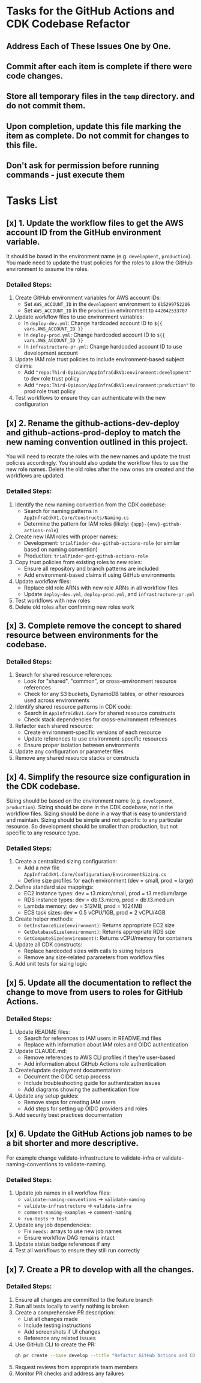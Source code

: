 # Tasks for the GitHub Actions and CDK Codebase Refactor
## Address Each of These Issues One by One.
## Commit after each item is complete if there were code changes.
## Store all temporary files in the `temp` directory. and do not commit them.
## Upon completion, update this file marking the item as complete. Do not commit for changes to this file.
## Don't ask for permission before running commands - just execute them

# Tasks List

## [x] 1. Update the workflow files to get the AWS account ID from the GitHub environment variable.
It should be based in the environment name (e.g. `development`, `production`).
You made need to update the trust policies for the roles to allow the GitHub environment to assume the roles.

### Detailed Steps:
1. Create GitHub environment variables for AWS account IDs:
   - Set `AWS_ACCOUNT_ID` in the `development` environment to `615299752206`
   - Set `AWS_ACCOUNT_ID` in the `production` environment to `442042533707`
2. Update workflow files to use environment variables:
   - In `deploy-dev.yml`: Change hardcoded account ID to `${{ vars.AWS_ACCOUNT_ID }}`
   - In `deploy-prod.yml`: Change hardcoded account ID to `${{ vars.AWS_ACCOUNT_ID }}`
   - In `infrastructure-pr.yml`: Change hardcoded account ID to use development account
3. Update IAM role trust policies to include environment-based subject claims:
   - Add `"repo:Third-Opinion/AppInfraCdkV1:environment:development"` to dev role trust policy
   - Add `"repo:Third-Opinion/AppInfraCdkV1:environment:production"` to prod role trust policy
4. Test workflows to ensure they can authenticate with the new configuration

## [x] 2. Rename the github-actions-dev-deploy and github-actions-prod-deploy to match the new naming convention outlined in this project.
You will need to recrate the roles with the new names and update the trust policies accordingly.
You should also update the workflow files to use the new role names.
Delete the old roles after the new ones are created and the workflows are updated.

### Detailed Steps:
1. Identify the new naming convention from the CDK codebase:
   - Search for naming patterns in `AppInfraCdkV1.Core/Constructs/Naming.cs`
   - Determine the pattern for IAM roles (likely: `{app}-{env}-github-actions-role`)
2. Create new IAM roles with proper names:
   - Development: `trialfinder-dev-github-actions-role` (or similar based on naming convention)
   - Production: `trialfinder-prd-github-actions-role`
3. Copy trust policies from existing roles to new roles:
   - Ensure all repository and branch patterns are included
   - Add environment-based claims if using GitHub environments
4. Update workflow files:
   - Replace old role ARNs with new role ARNs in all workflow files
   - Update `deploy-dev.yml`, `deploy-prod.yml`, and `infrastructure-pr.yml`
5. Test workflows with new roles
6. Delete old roles after confirming new roles work

## [x] 3. Complete remove the concept to shared resource between environments for the codebase.

### Detailed Steps:
1. Search for shared resource references:
   - Look for "shared", "common", or cross-environment resource references
   - Check for any S3 buckets, DynamoDB tables, or other resources used across environments
2. Identify shared resource patterns in CDK code:
   - Search in `AppInfraCdkV1.Core` for shared resource constructs
   - Check stack dependencies for cross-environment references
3. Refactor each shared resource:
   - Create environment-specific versions of each resource
   - Update references to use environment-specific resources
   - Ensure proper isolation between environments
4. Update any configuration or parameter files
5. Remove any shared resource stacks or constructs

## [x] 4. Simplify the resource size configuration in the CDK codebase. 
Sizing should be based on the environment name (e.g. `development`, `production`).
Sizing should be done in the CDK codebase, not in the workflow files.
Sizing should be done in a way that is easy to understand and maintain.
Sizing should be simple and not specific to any particular resource. So development should be smaller than production, but not specific to any resource type.

### Detailed Steps:
1. Create a centralized sizing configuration:
   - Add a new file `AppInfraCdkV1.Core/Configuration/EnvironmentSizing.cs`
   - Define size profiles for each environment (dev = small, prod = large)
2. Define standard size mappings:
   - EC2 instance types: dev = t3.micro/small, prod = t3.medium/large
   - RDS instance types: dev = db.t3.micro, prod = db.t3.medium
   - Lambda memory: dev = 512MB, prod = 1024MB
   - ECS task sizes: dev = 0.5 vCPU/1GB, prod = 2 vCPU/4GB
3. Create helper methods:
   - `GetInstanceSize(environment)`: Returns appropriate EC2 size
   - `GetDatabaseSize(environment)`: Returns appropriate RDS size
   - `GetComputeSize(environment)`: Returns vCPU/memory for containers
4. Update all CDK constructs:
   - Replace hardcoded sizes with calls to sizing helpers
   - Remove any size-related parameters from workflow files
5. Add unit tests for sizing logic

## [x] 5. Update all the documentation to reflect the change to move from users to roles for GitHub Actions.

### Detailed Steps:
1. Update README files:
   - Search for references to IAM users in README.md files
   - Replace with information about IAM roles and OIDC authentication
2. Update CLAUDE.md:
   - Remove references to AWS CLI profiles if they're user-based
   - Add information about GitHub Actions role authentication
3. Create/update deployment documentation:
   - Document the OIDC setup process
   - Include troubleshooting guide for authentication issues
   - Add diagrams showing the authentication flow
4. Update any setup guides:
   - Remove steps for creating IAM users
   - Add steps for setting up OIDC providers and roles
5. Add security best practices documentation

## [x] 6. Update the GitHub Actions job names to be a bit shorter and more descriptive.
For example change validate-infrastructure to validate-infra or validate-naming-conventions to validate-naming.

### Detailed Steps:
1. Update job names in all workflow files:
   - `validate-naming-conventions` → `validate-naming`
   - `validate-infrastructure` → `validate-infra`
   - `comment-naming-examples` → `comment-naming`
   - `run-tests` → `test`
2. Update any job dependencies:
   - Fix `needs:` arrays to use new job names
   - Ensure workflow DAG remains intact
3. Update status badge references if any
4. Test all workflows to ensure they still run correctly

## [x] 7. Create a PR to develop with all the changes.

### Detailed Steps:
1. Ensure all changes are committed to the feature branch
2. Run all tests locally to verify nothing is broken
3. Create a comprehensive PR description:
   - List all changes made
   - Include testing instructions
   - Add screenshots if UI changes
   - Reference any related issues
4. Use GitHub CLI to create the PR:
   ```bash
   gh pr create --base develop --title "Refactor GitHub Actions and CDK infrastructure" --body "..."
   ```
5. Request reviews from appropriate team members
6. Monitor PR checks and address any failures